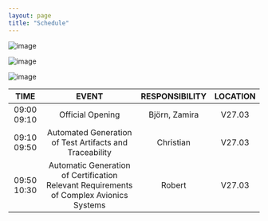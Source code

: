 ```yaml
---
layout: page
title: "Schedule"
---
```

![image](https://github.com/Edwin-Isidory/ils.doctoral.seminar.2024.github.io/assets/148284895/f80fa160-3a6e-457e-8101-c2a2c2f49dc8)
  
  ![image](https://github.com/Edwin-Isidory/ils.doctoral.seminar.2024.github.io/assets/148284895/b8731cd5-69e2-45e9-98df-5bbfeb234a41)


  ![image](https://github.com/Edwin-Isidory/ils.doctoral.seminar.2024.github.io/assets/148284895/19ed92a4-a914-48e9-8ea4-a31382e8159d)


| TIME               | EVENT                                                                            | RESPONSIBILITY | LOCATION |
|:------------------:|:--------------------------------------------------------------------------------:|:--------------:|:--------:|
| 09:00  09:10  | Official Opening                                                                 | Björn, Zamira | V27.03   |
| 09:10  09:50  | Automated Generation of Test Artifacts and Traceability                          | Christian      | V27.03   |
| 09:50  10:30  | Automatic Generation of Certification Relevant Requirements of Complex Avionics Systems | Robert   | V27.03   |
